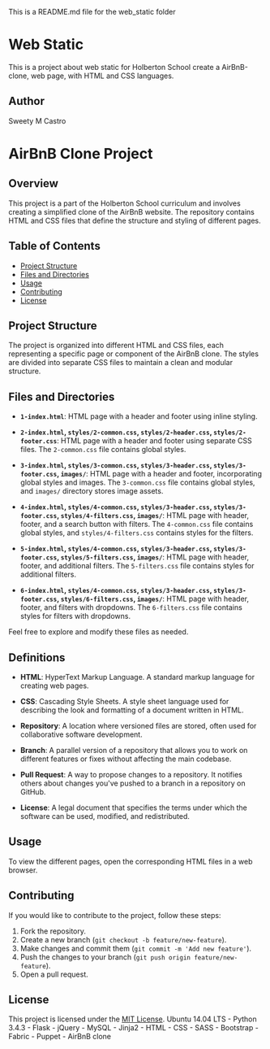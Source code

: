 This is a README.md file for the web_static folder

# Web Static
This is a project about web static for Holberton School create a AirBnB-clone, web page, with HTML and CSS languages.

## Author
Sweety M Castro


# AirBnB Clone Project

## Overview

This project is a part of the Holberton School curriculum and involves creating a simplified clone of the AirBnB website. The repository contains HTML and CSS files that define the structure and styling of different pages.

## Table of Contents

- [Project Structure](#project-structure)
- [Files and Directories](#files-and-directories)
- [Usage](#usage)
- [Contributing](#contributing)
- [License](#license)

## Project Structure

The project is organized into different HTML and CSS files, each representing a specific page or component of the AirBnB clone. The styles are divided into separate CSS files to maintain a clean and modular structure.

## Files and Directories

- **`1-index.html`**: HTML page with a header and footer using inline styling.

- **`2-index.html`, `styles/2-common.css`, `styles/2-header.css`, `styles/2-footer.css`**: HTML page with a header and footer using separate CSS files. The `2-common.css` file contains global styles.

- **`3-index.html`, `styles/3-common.css`, `styles/3-header.css`, `styles/3-footer.css`, `images/`**: HTML page with a header and footer, incorporating global styles and images. The `3-common.css` file contains global styles, and `images/` directory stores image assets.

- **`4-index.html`, `styles/4-common.css`, `styles/3-header.css`, `styles/3-footer.css`, `styles/4-filters.css`, `images/`**: HTML page with header, footer, and a search button with filters. The `4-common.css` file contains global styles, and `styles/4-filters.css` contains styles for the filters.

- **`5-index.html`, `styles/4-common.css`, `styles/3-header.css`, `styles/3-footer.css`, `styles/5-filters.css`, `images/`**: HTML page with header, footer, and additional filters. The `5-filters.css` file contains styles for additional filters.

- **`6-index.html`, `styles/4-common.css`, `styles/3-header.css`, `styles/3-footer.css`, `styles/6-filters.css`, `images/`**: HTML page with header, footer, and filters with dropdowns. The `6-filters.css` file contains styles for filters with dropdowns.

Feel free to explore and modify these files as needed.

## Definitions

- **HTML**: HyperText Markup Language. A standard markup language for creating web pages.

- **CSS**: Cascading Style Sheets. A style sheet language used for describing the look and formatting of a document written in HTML.

- **Repository**: A location where versioned files are stored, often used for collaborative software development.

- **Branch**: A parallel version of a repository that allows you to work on different features or fixes without affecting the main codebase.

- **Pull Request**: A way to propose changes to a repository. It notifies others about changes you've pushed to a branch in a repository on GitHub.

- **License**: A legal document that specifies the terms under which the software can be used, modified, and redistributed.

## Usage

To view the different pages, open the corresponding HTML files in a web browser.

## Contributing

If you would like to contribute to the project, follow these steps:

1. Fork the repository.
2. Create a new branch (`git checkout -b feature/new-feature`).
3. Make changes and commit them (`git commit -m 'Add new feature'`).
4. Push the changes to your branch (`git push origin feature/new-feature`).
5. Open a pull request.

## License

This project is licensed under the [MIT License](LICENSE).
Ubuntu 14.04 LTS - Python 3.4.3 - Flask - jQuery - MySQL - Jinja2 - HTML - CSS - SASS - Bootstrap - Fabric - Puppet - AirBnB clone
